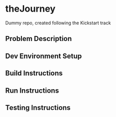 # theJourney
Dummy repo, created following the Kickstart track
## Problem Description

## Dev Environment Setup

## Build Instructions

## Run Instructions

## Testing Instructions



